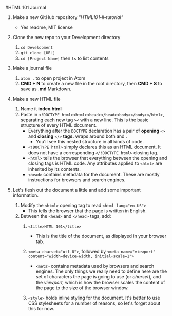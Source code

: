 #HTML 101 Journal
1. Make a new GitHub repository *"HTML101-ll-tutorial"*
    * Yes readme, MIT license
2. Clone the new repo to your Development directory
    1. `cd Development`
    2. `git clone [URL]`
    3. `cd [Project Name]` then `ls` to list contents
3. Make a journal file
    1. `atom .` to open project in Atom
    2. **CMD + N** to create a new file in the root directory, then **CMD + S** to save as **.md** Markdown.
4. Make a new HTML file
    1. Name it **index.html**
    2. Paste in `<!DOCTYPE html><html><head></head><body></body></html>`, separating each new tag `><` with a new line. This is the basic structure of every HTML document.
        * Everything after the `DOCTYPE` declaration has a pair of **opening** `<>` and **closing** `</>` **tags.** <html></html> wraps around both <head></head> and <body></body>.
          * You'll see this nested structure in all kinds of code.
        * `<!DOCTYPE html>`  simply declares this as an HTML document. It does not have a corresponding `</!DOCTYPE html>` closing tag.
        * `<html>` tells the browser that everything between the opening and closing tags is HTML code. Any attributes applied to `<html>` are inherited by its contents.
        * `<head>` contains metadata for the document. These are mostly instructions for browsers and search engines.

5. Let's flesh out the document a little and add some important information.
    1. Modify the `<html>` opening tag to read `<html lang="en-US">`
        * This tells the browser that the page is written in English.
    2. Between the `<head>` and `</head>` tags, add:
          1. `<title>HTML 101</title>`

              * This is the title of the document, as displayed in your browser tab.

          2. `<meta charset="utf-8">`, followed by `<meta name="viewport" content="width=device-width, initial-scale=1">`

              * `<meta>` contains metadata used by browsers and search engines. The only things we really need to define here are the set of characters the page is going to use (or *charset*), and the *viewport,* which is how the browser scales the content of the page to the size of the browser window.
          3. `<style>` holds inline styling for the document. It's better to use CSS stylesheets for a number of reasons, so let's forget about this for now.








<!---1. Create a new GitHub repository:

    1. [Create a GitHub account](https://github.com/join?source=header-home) if you don't already have one. See [Git 101](placeholder) for more details.

    2. Click the **+** button in the top right corner, then select **New repository** from the dropdown.

    3. Give your new repository a name! You'll want something descriptive and memorable, like "HTML101-LLtutorial"--->
